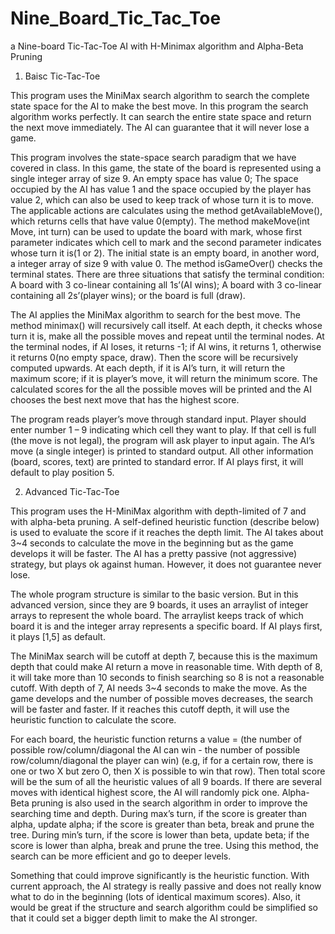 # Nine_Board_Tic_Tac_Toe
a Nine-board Tic-Tac-Toe AI with H-Minimax algorithm and Alpha-Beta Pruning

1. Baisc Tic-Tac-Toe

This program uses the MiniMax search algorithm to search the complete state space for the AI to make the best move. In this program the search algorithm works perfectly. It can search the entire state space and return the next move immediately. The AI can guarantee that it will never lose a game.

This program involves the state-space search paradigm that we have covered in class. In this game, the state of the board is represented using a single integer array of size 9. An empty space has value 0; The space occupied by the AI has value 1 and the space occupied by the player has value 2, which can also be used to keep track of whose turn it is to move. The applicable actions are calculates using the method getAvailableMove(), which returns cells that have value 0(empty). The method makeMove(int Move, int turn) can be used to update the board with mark, whose first parameter indicates which cell to mark and the second parameter indicates whose turn it is(1 or 2). The initial state is an empty board, in another word, a integer array of size 9 with value 0. The method isGameOver() checks the terminal states. There are three situations that satisfy the terminal condition: A board with 3 co-linear containing all 1s’(AI wins); A board with 3 co-linear containing all 2s’(player wins); or the board is full (draw).

The AI applies the MiniMax algorithm to search for the best move. The method minimax() will recursively call itself. At each depth, it checks whose turn it is, make all the possible moves and repeat until the terminal nodes. At the terminal nodes, if AI loses, it returns -1; if AI wins, it returns 1, otherwise it returns 0(no empty space, draw). Then the score will be recursively computed upwards. At each depth, if it is AI’s turn, it will return the maximum score; if it is player’s move, it will return the minimum score. The calculated scores for the all the possible moves will be printed and the AI chooses the best next move that has the highest score.

The program reads player’s move through standard input. Player should enter number 1 – 9 indicating which cell they want to play. If that cell is full (the move is not legal), the program will ask player to input again. The AI’s move (a single integer) is printed to standard output. All other information (board, scores, text) are printed to standard error. If AI plays first, it will default to play position 5.


2. Advanced Tic-Tac-Toe

This program uses the H-MiniMax algorithm with depth-limited of 7 and with alpha-beta pruning. A self-defined heuristic function (describe below) is used to evaluate the score if it reaches the depth limit. The AI takes about 3~4 seconds to calculate the move in the beginning but as the game develops it will be faster. The AI has a pretty passive (not aggressive) strategy, but plays ok against human. However, it does not guarantee never lose.

The whole program structure is similar to the basic version. But in this advanced version, since they are 9 boards, it uses an arraylist of integer arrays to represent the whole board. The arraylist keeps track of which board it is and the integer array represents a specific board. If AI plays first, it plays [1,5] as default.

The MiniMax search will be cutoff at depth 7, because this is the maximum depth that could make AI return a move in reasonable time. With depth of 8, it will take more than 10 seconds to finish searching so 8 is not a reasonable cutoff. With depth of 7, AI needs 3~4 seconds to make the move. As the game develops and the number of possible moves decreases, the search will be faster and faster. If it reaches this cutoff depth, it will use the heuristic function to calculate the score.

For each board, the heuristic function returns a value = (the number of possible row/column/diagonal the AI can win - the number of possible row/column/diagonal the player can win) (e.g, if for a certain row, there is one or two X but zero O, then X is possible to win that row). Then total score will be the sum of all the heuristic values of all 9 boards. If there are several moves with identical highest score, the AI will randomly pick one. Alpha-Beta pruning is also used in the search algorithm in order to improve the searching time and depth. During max’s turn, if the score is greater than alpha, update alpha; if the score is greater than beta, break and prune the tree. During min’s turn, if the score is lower than beta, update beta; if the score is lower than alpha, break and prune the tree. Using this method, the search can be more efficient and go to deeper levels.

Something that could improve significantly is the heuristic function. With current approach, the AI strategy is really passive and does not really know what to do in the beginning (lots of identical maximum scores). Also, it would be great if the structure and search algorithm could be simplified so that it could set a bigger depth limit to make the AI stronger.
